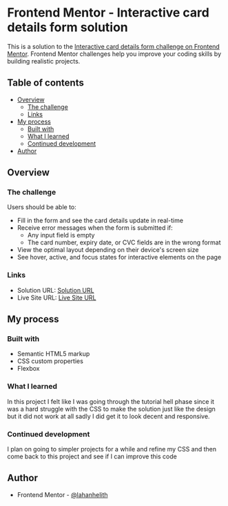 # Frontend Mentor - Interactive card details form solution

This is a solution to the [Interactive card details form challenge on Frontend Mentor](https://www.frontendmentor.io/challenges/interactive-card-details-form-XpS8cKZDWw). Frontend Mentor challenges help you improve your coding skills by building realistic projects. 

## Table of contents

- [Overview](#overview)
  - [The challenge](#the-challenge)
  - [Links](#links)
- [My process](#my-process)
  - [Built with](#built-with)
  - [What I learned](#what-i-learned)
  - [Continued development](#continued-development)
- [Author](#author)

## Overview

### The challenge

Users should be able to:

- Fill in the form and see the card details update in real-time
- Receive error messages when the form is submitted if:
  - Any input field is empty
  - The card number, expiry date, or CVC fields are in the wrong format
- View the optimal layout depending on their device's screen size
- See hover, active, and focus states for interactive elements on the page

### Links

- Solution URL: [Solution URL](https://github.com/lahanhelith/interactive-card-details-form-frontend-mentor)
- Live Site URL: [Live Site URL](https://deft-arithmetic-c9aac6.netlify.app/)

## My process

### Built with

- Semantic HTML5 markup
- CSS custom properties
- Flexbox

### What I learned

In this project I felt like I was going through the tutorial hell phase since it was a hard struggle with the CSS to make the solution just like the design but it did not work at all sadly I did get it to look decent and responsive.

### Continued development

I plan on going to simpler projects for a while and refine my CSS and then come back to this project and see if I can improve this code

## Author

- Frontend Mentor - [@lahanhelith](https://www.frontendmentor.io/profile/lahanhelith)
